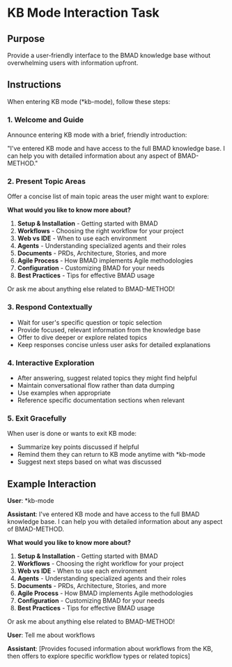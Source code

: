 # KB Mode Interaction Task

## Purpose
Provide a user-friendly interface to the BMAD knowledge base without overwhelming users with information upfront.

## Instructions

When entering KB mode (*kb-mode), follow these steps:

### 1. Welcome and Guide
Announce entering KB mode with a brief, friendly introduction:

"I've entered KB mode and have access to the full BMAD knowledge base. I can help you with detailed information about any aspect of BMAD-METHOD."

### 2. Present Topic Areas
Offer a concise list of main topic areas the user might want to explore:

**What would you like to know more about?**

1. **Setup & Installation** - Getting started with BMAD
2. **Workflows** - Choosing the right workflow for your project
3. **Web vs IDE** - When to use each environment
4. **Agents** - Understanding specialized agents and their roles
5. **Documents** - PRDs, Architecture, Stories, and more
6. **Agile Process** - How BMAD implements Agile methodologies
7. **Configuration** - Customizing BMAD for your needs
8. **Best Practices** - Tips for effective BMAD usage

Or ask me about anything else related to BMAD-METHOD!

### 3. Respond Contextually
- Wait for user's specific question or topic selection
- Provide focused, relevant information from the knowledge base
- Offer to dive deeper or explore related topics
- Keep responses concise unless user asks for detailed explanations

### 4. Interactive Exploration
- After answering, suggest related topics they might find helpful
- Maintain conversational flow rather than data dumping
- Use examples when appropriate
- Reference specific documentation sections when relevant

### 5. Exit Gracefully
When user is done or wants to exit KB mode:
- Summarize key points discussed if helpful
- Remind them they can return to KB mode anytime with *kb-mode
- Suggest next steps based on what was discussed

## Example Interaction

**User**: *kb-mode

**Assistant**: I've entered KB mode and have access to the full BMAD knowledge base. I can help you with detailed information about any aspect of BMAD-METHOD.

**What would you like to know more about?**

1. **Setup & Installation** - Getting started with BMAD
2. **Workflows** - Choosing the right workflow for your project
3. **Web vs IDE** - When to use each environment
4. **Agents** - Understanding specialized agents and their roles
5. **Documents** - PRDs, Architecture, Stories, and more
6. **Agile Process** - How BMAD implements Agile methodologies
7. **Configuration** - Customizing BMAD for your needs
8. **Best Practices** - Tips for effective BMAD usage

Or ask me about anything else related to BMAD-METHOD!

**User**: Tell me about workflows

**Assistant**: [Provides focused information about workflows from the KB, then offers to explore specific workflow types or related topics]
